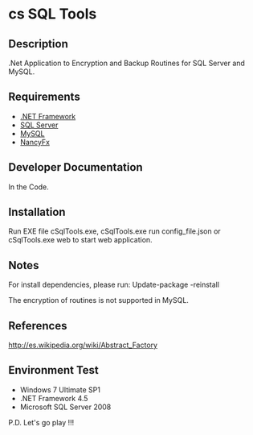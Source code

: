 # cs SQL Tools #

## Description ##
.Net Application to Encryption and Backup Routines for SQL Server and MySQL.

## Requirements ##
* [.NET Framework](http://www.microsoft.com/es-mx/download/details.aspx?id=30653)
* [SQL Server](http://www.microsoft.com/es-es/server-cloud/products/sql-server/)
* [MySQL](http://www.mysql.com/)
* [NancyFx](http://nancyfx.org/)

## Developer Documentation ##
In the Code.

## Installation ##
Run EXE file cSqlTools.exe,  cSqlTools.exe run config_file.json or cSqlTools.exe web to start web application.

## Notes ##
For install dependencies, please run: Update-package -reinstall

The encryption of routines is not supported in MySQL.

## References ##
http://es.wikipedia.org/wiki/Abstract_Factory

## Environment Test ##
- Windows 7 Ultimate SP1
- .NET Framework 4.5
- Microsoft SQL Server 2008

P.D. Let's go play !!!




